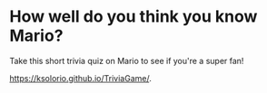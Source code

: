 # How well do you think you know Mario? 
Take this short trivia quiz on Mario to see if you're a super fan! 

https://ksolorio.github.io/TriviaGame/.
